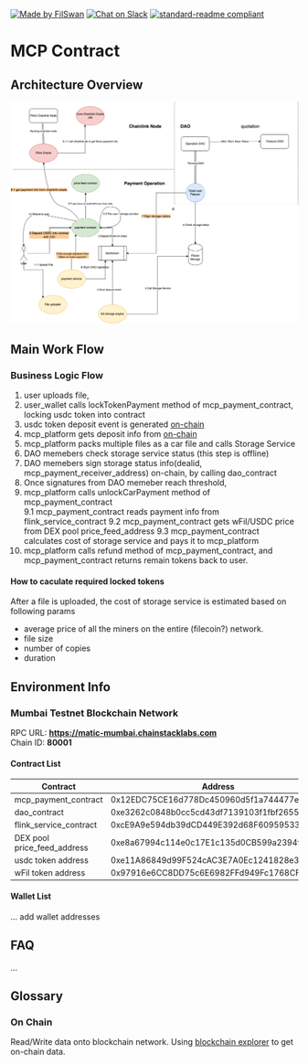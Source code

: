 [![Made by FilSwan](https://img.shields.io/badge/made%20by-FilSwan-green.svg)](https://www.filswan.com/)
[![Chat on Slack](https://img.shields.io/badge/slack-filswan.slack.com-green.svg)](https://filswan.slack.com)
[![standard-readme compliant](https://img.shields.io/badge/readme%20style-standard-brightgreen.svg)](https://github.com/RichardLitt/standard-readme)

# MCP Contract


## Architecture Overview

![Architecture Overview!](./docs/image/architecture.png "Contract Architecture Overview")


## Main Work Flow

### Business Logic Flow

1. user uploads file, 
2. user_wallet calls lockTokenPayment method of mcp_payment_contract, locking usdc token into contract
3. usdc token deposit event is generated [on-chain](#On-Chain)
4. mcp_platform gets deposit info from [on-chain](#On-Chain)
5. mcp_platform packs multiple files as a car file and calls Storage Service
6. DAO memebers check storage service status (this step is offline)
7. DAO memebers sign storage status info(dealid, mcp_payment_receiver_address) on-chain, by calling dao_contract
8. Once signatures from DAO memeber reach threshold, 
9. mcp_platform calls unlockCarPayment method of mcp_payment_contract  
9.1 mcp_payment_contract reads payment info from flink_service_contract
9.2 mcp_payment_contract gets wFil/USDC price from DEX pool price_feed_address 
9.3 mcp_payment_contract calculates cost of storage service and pays it to mcp_platform  
1.  mcp_platform calls refund method of mcp_payment_contract, and mcp_payment_contract returns remain tokens back to user.  




#### How to caculate required locked tokens
After a file is uploaded, the cost of storage service is estimated based on following params   
   - average price of all the miners on the entire (filecoin?) network.  
   - file size  
   - number of copies
   - duration  


## Environment Info

### Mumbai Testnet Blockchain Network
RPC URL: **https://matic-mumbai.chainstacklabs.com**      
Chain ID: **80001**
#### Contract List
|Contract   |  Address |
|---|---|
| mcp_payment_contract  | 0x12EDC75CE16d778Dc450960d5f1a744477ee49a0  |
| dao_contract  | 0xe3262c0848b0cc5cd43df7139103f1fbf26558cc  |
| flink_service_contract  | 0xcE9A9e594db39dCD449E392d68F60959533c0D75  |
| DEX pool price_feed_address  | 0xe8a67994c114e0c17E1c135d0CB599a2394f1505  |
| usdc token address  | 0xe11A86849d99F524cAC3E7A0Ec1241828e332C62  |
| wFil token address  | 0x97916e6CC8DD75c6E6982FFd949Fc1768CF8c055  |

#### Wallet List
... add wallet addresses

## FAQ
...

## Glossary
### On Chain
Read/Write data onto blockchain network. Using [blockchain explorer](https://mumbai.polygonscan.com/) to get on-chain data.
